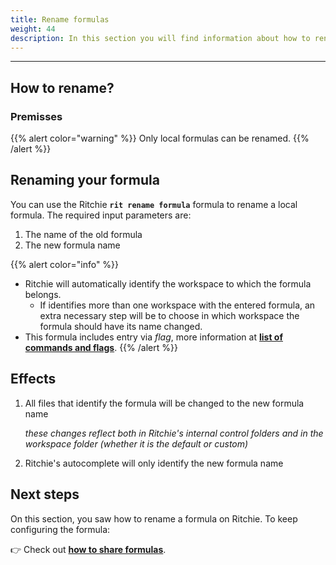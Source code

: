 ```yaml
---
title: Rename formulas
weight: 44
description: In this section you will find information about how to rename a formula in Ritchie.
---
```


---

## How to rename?

### Premisses

{{% alert color="warning" %}}
Only local formulas can be renamed.
{{% /alert %}}

## Renaming your formula

You can use the Ritchie **`rit rename formula`** formula to rename a local formula. The required input parameters are:

1. The name of the old formula
2. The new formula name

{{% alert color="info" %}}

- Ritchie will automatically identify the workspace to which the formula belongs.
  - If identifies more than one workspace with the entered formula, an extra necessary step will be to choose in which workspace the formula should have its name changed.
- This formula includes entry via _flag_, more information at [**list of commands and flags**](/docs-ritchie/en/reference/List-of-commands-and-flags/).
  {{% /alert %}}

## Effects

1. All files that identify the formula will be changed to the new formula name

   _these changes reflect both in Ritchie's internal control folders and in the workspace folder (whether it is the default or custom)_

2. Ritchie's autocomplete will only identify the new formula name

## Next steps

On this section, you saw how to rename a formula on Ritchie. To keep configuring the formula:

👉 Check out [**how to share formulas**](/docs-ritchie/formulas/share-formulas/).
